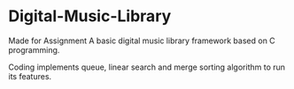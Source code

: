 # Digital-Music-Library

Made for Assignment
A basic digital music library framework based on C programming.

Coding implements queue, linear search and merge sorting algorithm to run its features.
